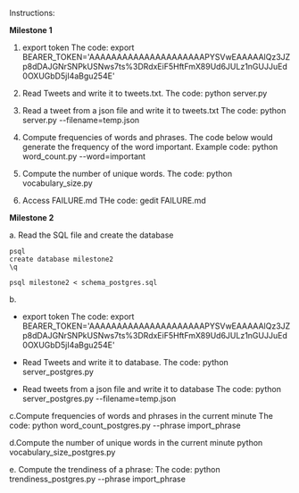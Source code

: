Instructions:

**Milestone 1**

1. export token
The code:
export BEARER_TOKEN='AAAAAAAAAAAAAAAAAAAAAPYSVwEAAAAAlQz3JZp8dDAJGNrSNPkUSNws7ts%3DRdxEiF5HftFmX89Ud6JULz1nGUJJuEd0OXUGbD5jI4aBgu254E'

2. Read Tweets and write it to tweets.txt. 
The code:
python server.py

3. Read a tweet from a json file and write it to tweets.txt
The code:
python server.py --filename=temp.json

4. Compute frequencies of words and phrases. 
The code below would generate the frequency of the word important.
Example code:
python word_count.py --word=important

5. Compute the number of unique words.
The code:
python vocabulary_size.py

6. Access FAILURE.md
THe code:
gedit FAILURE.md 

**Milestone 2**

a. Read the SQL file and create the database
```
psql  
create database milestone2  
\q
```
```
psql milestone2 < schema_postgres.sql
```

b. 
- export token The code: export BEARER_TOKEN='AAAAAAAAAAAAAAAAAAAAAPYSVwEAAAAAlQz3JZp8dDAJGNrSNPkUSNws7ts%3DRdxEiF5HftFmX89Ud6JULz1nGUJJuEd0OXUGbD5jI4aBgu254E'

- Read Tweets and write it to database. 
The code:
python server_postgres.py

- Read tweets from a json file and write it to database
The code:
python server_postgres.py --filename=temp.json


c.Compute frequencies of words and phrases in the current minute
The code:
python word_count_postgres.py --phrase import_phrase

d.Compute the number of unique words in the current minute
python vocabulary_size_postgres.py 

e. Compute the trendiness of a phrase:
The code:
python trendiness_postgres.py --phrase import_phrase



